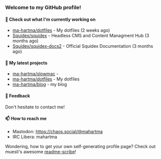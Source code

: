 ### Welcome to my GitHub profile!

#### 🔭 Check out what I'm currently working on

- [ma-hartma/dotfiles](https://github.com/ma-hartma/dotfiles) - My dotfiles (2 weeks ago)
- [Squidex/squidex](https://github.com/Squidex/squidex) - Headless CMS and Content Managment Hub (3 months ago)
- [Squidex/squidex-docs2](https://github.com/Squidex/squidex-docs2) - Official Squidex Documentation (3 months ago)

#### 🌱 My latest projects

- [ma-hartma/slowmac](https://github.com/ma-hartma/slowmac) - 
- [ma-hartma/dotfiles](https://github.com/ma-hartma/dotfiles) - My dotfiles
- [ma-hartma/blog](https://github.com/ma-hartma/blog) - my blog

#### 💬 Feedback

Don't hesitate to contact me!

#### 📫 How to reach me

- Mastodon: https://chaos.social/@mahartma
- IRC Libera: mahartma

Wondering, how to get your own self-generating profile page? 
Check out muesli's awesome [readme-scribe](https://github.com/muesli/readme-scribe)!

